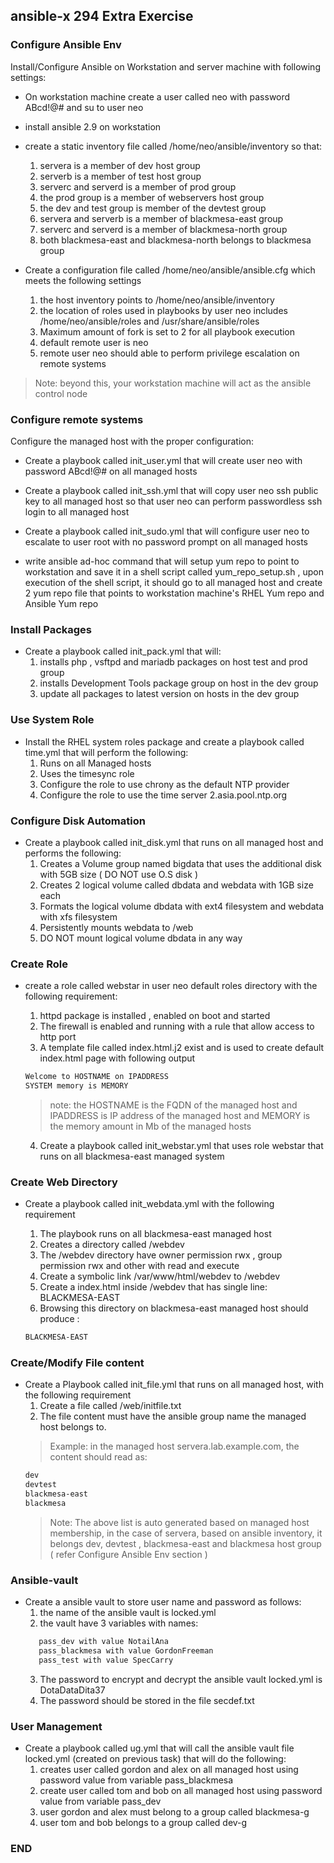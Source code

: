 ## ansible-x 294 Extra Exercise 

### Configure Ansible Env

Install/Configure Ansible on Workstation and server machine with following settings:
+ On workstation machine create a user called neo with password ABcd!@# and su to user neo 

+ install ansible 2.9 on workstation 

+ create a static inventory file called /home/neo/ansible/inventory so that:
   1. servera is a member of dev host group
   2. serverb is a member of test host group 
   3. serverc and serverd is a member of prod group
   4. the prod group is a member of webservers host group 
   5. the dev and test group is member of the devtest group 
   6. servera and serverb is a member of blackmesa-east group 
   7. serverc and serverd is a member of blackmesa-north group 
   8. both blackmesa-east and blackmesa-north belongs to blackmesa group 

+ Create a configuration file called /home/neo/ansible/ansible.cfg which meets the following settings
   1. the host inventory points to /home/neo/ansible/inventory 
   2. the location of roles used in playbooks by user neo includes /home/neo/ansible/roles and /usr/share/ansible/roles 
   3. Maximum amount of fork is set to 2 for all playbook execution 
   4. default remote user is neo 
   5. remote user neo should able to perform privilege escalation on remote systems 

> Note: beyond this, your workstation machine will act as the ansible control node

### Configure remote systems 
Configure the managed host with the proper configuration: 
+ Create a playbook called init_user.yml that will create user neo with password ABcd!@# on all managed hosts 

+ Create a playbook called init_ssh.yml that will copy user neo ssh public key to all managed host so that user neo can perform passwordless ssh login to all managed host

+ Create a playbook called init_sudo.yml that will configure user neo to escalate to user root with no password prompt on all managed hosts

+ write ansible ad-hoc command that will setup yum repo to point to workstation and save it in a shell script called yum_repo_setup.sh , upon execution of the shell script, it should go to all managed host and create 2 yum repo file that points to workstation machine's RHEL Yum repo and Ansible Yum repo

### Install Packages
+ Create a playbook called init_pack.yml that will:
   1. installs php , vsftpd and  mariadb packages on host test and prod group
   2. installs Development Tools package group on host in the dev group
   3. update all packages to latest version on hosts in the dev group 

### Use System Role 
+ Install the RHEL system roles package and create a playbook called time.yml that will perform the following:
   1. Runs on all Managed hosts
   2. Uses the timesync role 
   3. Configure the role to use chrony as the default NTP provider 
   4. Configure the role to use the time server 2.asia.pool.ntp.org

### Configure Disk Automation 
+ Create a playbook called init_disk.yml that runs on all managed host and performs the following: 
   1. Creates a Volume group named bigdata that uses the additional disk with 5GB size ( DO NOT use O.S disk )
   2. Creates 2 logical volume called dbdata and webdata with 1GB size each 
   3. Formats the logical volume dbdata with ext4 filesystem and webdata with xfs filesystem 
   4. Persistently mounts webdata to /web 
   5. DO NOT mount logical volume dbdata in any way 

### Create Role
+ create a role called webstar in user neo default roles directory with the following requirement:
   1. httpd package is installed , enabled on boot and started
   2. The firewall is enabled and running with a rule that allow access to http port 
   3. A template file called index.html.j2 exist and is used to create default index.html page with following output 

   ```sh
   Welcome to HOSTNAME on IPADDRESS
   SYSTEM memory is MEMORY
   ```

   >note: the HOSTNAME is the FQDN of the managed host and IPADDRESS is IP address of the managed host and MEMORY is the memory amount in Mb of the managed hosts
   4. Create a playbook called init_webstar.yml that uses role webstar that runs on all blackmesa-east managed system 

### Create Web Directory 
+ Create a playbook called init_webdata.yml with the following requirement
   1. The playbook runs on all blackmesa-east managed host
   2. Creates a directory called /webdev 
   3. The /webdev directory have owner permission rwx , group permission rwx and other with read and execute 
   4. Create a symbolic link /var/www/html/webdev to /webdev 
   5. Create a index.html inside /webdev that has single line: BLACKMESA-EAST
   6. Browsing this directory on blackmesa-east managed host should produce : 

   ```sh 
   BLACKMESA-EAST
   ```

### Create/Modify File content
+ Create a Playbook called init_file.yml that runs on all managed host, with the following requirement 
   1. Create a file called  /web/initfile.txt 
   2. The file content must have the ansible group name the managed host belongs to.
   >Example: in the managed host servera.lab.example.com, the content should read as:
   ```sh 
   dev
   devtest
   blackmesa-east
   blackmesa
   ```
   >Note: The above list is auto generated based on managed host membership, in the case of servera, based on ansible inventory, it belongs dev, devtest , blackmesa-east and blackmesa host group ( refer Configure Ansible Env section )

### Ansible-vault 
+ Create a ansible vault to store user name and password as follows:
   1. the name of the ansible vault is locked.yml 
   2. the vault have 3 variables with names:
   ```sh 
      pass_dev with value NotailAna
      pass_blackmesa with value GordonFreeman
      pass_test with value SpecCarry
   ```
   3. The password to encrypt and decrypt the ansible vault locked.yml is DotaDataDita37
   4. The password should be stored in the file secdef.txt 


### User Management 
+ Create a playbook called ug.yml that will call the ansible vault file locked.yml (created on previous task) that will do the following:
   1. creates user called gordon and alex on all managed host using password value from variable pass_blackmesa 
   2. create user called tom and bob on all managed host using password value from variable pass_dev 
   3. user gordon and alex must belong to a group called blackmesa-g
   4. user tom and bob belongs to a group called dev-g 


### END

